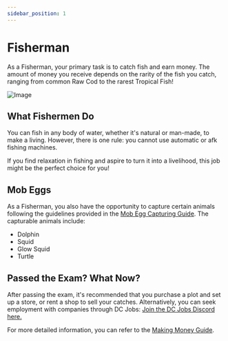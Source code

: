 ```yaml
---
sidebar_position: 1
---
```


# Fisherman

As a Fisherman, your primary task is to catch fish and earn money. The amount of money you receive depends on the rarity of the fish you catch, ranging from common Raw Cod to the rarest Tropical Fish!

![Image](https://media.discordapp.net/attachments/838356841217916989/1165660531869356133/2022-11-13_22.24.57.png?ex=6547a8f7&is=653533f7&hm=a26a9b11523306709a526485418bb136a12e5f69796fcc674f93dfef0beb8eee&=&width=1266&height=671)

## What Fishermen Do

You can fish in any body of water, whether it's natural or man-made, to make a living. However, there is one rule: you cannot use automatic or afk fishing machines. 

If you find relaxation in fishing and aspire to turn it into a livelihood, this job might be the perfect choice for you!

## Mob Eggs

As a Fisherman, you also have the opportunity to capture certain animals following the guidelines provided in the [Mob Egg Capturing Guide](https://www.democracycraft.net/threads/mob-egg-capturing.9644/). The capturable animals include:

- Dolphin
- Squid
- Glow Squid
- Turtle

## Passed the Exam? What Now?

After passing the exam, it's recommended that you purchase a plot and set up a store, or rent a shop to sell your catches. Alternatively, you can seek employment with companies through DC Jobs:
[Join the DC Jobs Discord here.](https://discord.gg/Q8rNjddjjh)

For more detailed information, you can refer to the [Making Money Guide](https://democracycraft.net/threads/making-money.1410/).
